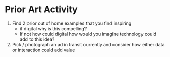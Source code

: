 # Prior Art Activity

1. Find 2 prior out of home examples that you find inspiring
   - if digital why is this compelling?
   - If not how could digital how would you imagine technology could add to this idea?
2. Pick / photograph an ad in transit currently and consider how either data or interaction could add value
